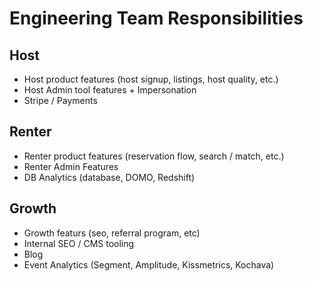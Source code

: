 <!-- TITLE: Team Responsibilities -->

# Engineering Team Responsibilities

## Host
  * Host product features (host signup, listings, host quality, etc.) 
  * Host Admin tool features + Impersonation
  * Stripe / Payments
 ## Renter
  * Renter product features (reservation flow, search / match, etc.)
  * Renter Admin Features
  * DB Analytics (database, DOMO, Redshift)
## Growth
  * Growth featurs (seo, referral program, etc)
  * Internal SEO / CMS tooling
  * Blog
  * Event Analytics (Segment, Amplitude, Kissmetrics, Kochava)
	
